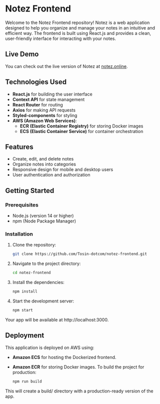 # Notez Frontend

Welcome to the Notez Frontend repository! Notez is a web application designed to help you organize and manage your notes in an intuitive and efficient way. The frontend is built using React.js and provides a clean, user-friendly interface for interacting with your notes.

## Live Demo

You can check out the live version of Notez at [notez.online](https://notez.online).

## Technologies Used

- **React.js** for building the user interface
- **Context API** for state management
- **React Router** for routing
- **Axios** for making API requests
- **Styled-components** for styling
- **AWS (Amazon Web Services)**:
  - **ECR (Elastic Container Registry)** for storing Docker images
  - **ECS (Elastic Container Service)** for container orchestration

## Features

- Create, edit, and delete notes
- Organize notes into categories
- Responsive design for mobile and desktop users
- User authentication and authorization

## Getting Started

### Prerequisites

- Node.js (version 14 or higher)
- npm (Node Package Manager)

### Installation

1. Clone the repository:
   ```bash
   git clone https://github.com/Tosin-dotcom/notez-frontend.git
   ```


2. Navigate to the project directory:

    ```bash
    cd notez-frontend
    ```

3. Install the dependencies:

    ```bash
    npm install
    ```

4. Start the development server:

    ```bash
    npm start
    ```

Your app will be available at http://localhost:3000.

## Deployment
This application is deployed on AWS using:

- **Amazon ECS** for hosting the Dockerized frontend.
- **Amazon ECR** for storing Docker images.
To build the project for production:

    ```bash
    npm run build
    ```

This will create a build/ directory with a production-ready version of the app.